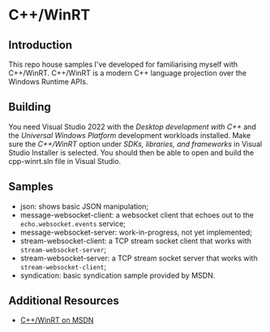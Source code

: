 # C++/WinRT

## Introduction

This repo house samples I've developed for familiarising myself with C++/WinRT. C++/WinRT is a modern C++ language projection over the Windows Runtime APIs.

## Building

You need Visual Studio 2022 with the _Desktop development with C++_ and the _Universal Windows Platform_ development workloads installed. Make sure the _C++/WinRT_ option under _SDKs, libraries, and frameworks_ in Visual Studio Installer is selected. You should then be able to open and build the cpp-winrt.sln file in Visual Studio. 

## Samples

* json: shows basic JSON manipulation;
* message-websocket-client: a websocket client that echoes out to the `echo.websocket.events` service;
* message-websocket-server: work-in-progress, not yet implemented;
* stream-websocket-client: a TCP stream socket client that works with `stream-websocket-server`;
* stream-websocket-server: a TCP stream socket server that works with `stream-websocket-client`;
* syndication: basic syndication sample provided by MSDN.

## Additional Resources

* [C++/WinRT on MSDN](https://learn.microsoft.com/en-us/windows/uwp/cpp-and-winrt-apis/)
